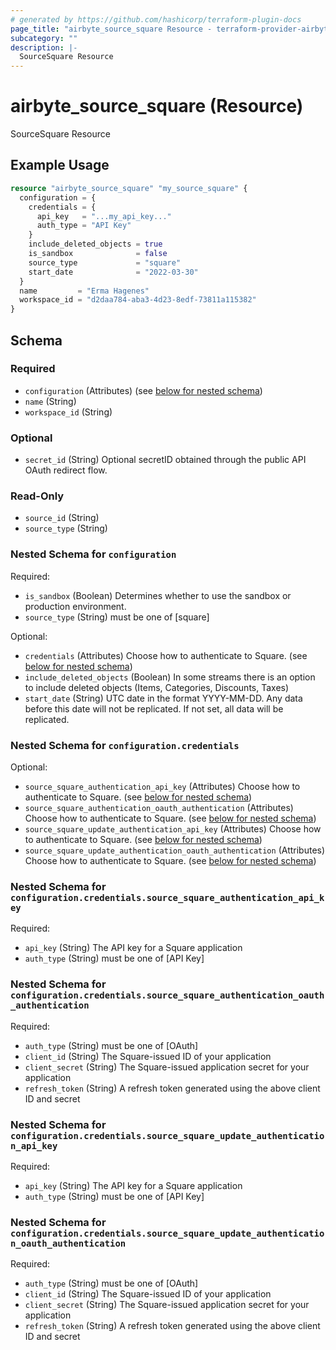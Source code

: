 ```yaml
---
# generated by https://github.com/hashicorp/terraform-plugin-docs
page_title: "airbyte_source_square Resource - terraform-provider-airbyte"
subcategory: ""
description: |-
  SourceSquare Resource
---
```


# airbyte_source_square (Resource)

SourceSquare Resource

## Example Usage

```terraform
resource "airbyte_source_square" "my_source_square" {
  configuration = {
    credentials = {
      api_key   = "...my_api_key..."
      auth_type = "API Key"
    }
    include_deleted_objects = true
    is_sandbox              = false
    source_type             = "square"
    start_date              = "2022-03-30"
  }
  name         = "Erma Hagenes"
  workspace_id = "d2daa784-aba3-4d23-8edf-73811a115382"
}
```

<!-- schema generated by tfplugindocs -->
## Schema

### Required

- `configuration` (Attributes) (see [below for nested schema](#nestedatt--configuration))
- `name` (String)
- `workspace_id` (String)

### Optional

- `secret_id` (String) Optional secretID obtained through the public API OAuth redirect flow.

### Read-Only

- `source_id` (String)
- `source_type` (String)

<a id="nestedatt--configuration"></a>
### Nested Schema for `configuration`

Required:

- `is_sandbox` (Boolean) Determines whether to use the sandbox or production environment.
- `source_type` (String) must be one of [square]

Optional:

- `credentials` (Attributes) Choose how to authenticate to Square. (see [below for nested schema](#nestedatt--configuration--credentials))
- `include_deleted_objects` (Boolean) In some streams there is an option to include deleted objects (Items, Categories, Discounts, Taxes)
- `start_date` (String) UTC date in the format YYYY-MM-DD. Any data before this date will not be replicated. If not set, all data will be replicated.

<a id="nestedatt--configuration--credentials"></a>
### Nested Schema for `configuration.credentials`

Optional:

- `source_square_authentication_api_key` (Attributes) Choose how to authenticate to Square. (see [below for nested schema](#nestedatt--configuration--credentials--source_square_authentication_api_key))
- `source_square_authentication_oauth_authentication` (Attributes) Choose how to authenticate to Square. (see [below for nested schema](#nestedatt--configuration--credentials--source_square_authentication_oauth_authentication))
- `source_square_update_authentication_api_key` (Attributes) Choose how to authenticate to Square. (see [below for nested schema](#nestedatt--configuration--credentials--source_square_update_authentication_api_key))
- `source_square_update_authentication_oauth_authentication` (Attributes) Choose how to authenticate to Square. (see [below for nested schema](#nestedatt--configuration--credentials--source_square_update_authentication_oauth_authentication))

<a id="nestedatt--configuration--credentials--source_square_authentication_api_key"></a>
### Nested Schema for `configuration.credentials.source_square_authentication_api_key`

Required:

- `api_key` (String) The API key for a Square application
- `auth_type` (String) must be one of [API Key]


<a id="nestedatt--configuration--credentials--source_square_authentication_oauth_authentication"></a>
### Nested Schema for `configuration.credentials.source_square_authentication_oauth_authentication`

Required:

- `auth_type` (String) must be one of [OAuth]
- `client_id` (String) The Square-issued ID of your application
- `client_secret` (String) The Square-issued application secret for your application
- `refresh_token` (String) A refresh token generated using the above client ID and secret


<a id="nestedatt--configuration--credentials--source_square_update_authentication_api_key"></a>
### Nested Schema for `configuration.credentials.source_square_update_authentication_api_key`

Required:

- `api_key` (String) The API key for a Square application
- `auth_type` (String) must be one of [API Key]


<a id="nestedatt--configuration--credentials--source_square_update_authentication_oauth_authentication"></a>
### Nested Schema for `configuration.credentials.source_square_update_authentication_oauth_authentication`

Required:

- `auth_type` (String) must be one of [OAuth]
- `client_id` (String) The Square-issued ID of your application
- `client_secret` (String) The Square-issued application secret for your application
- `refresh_token` (String) A refresh token generated using the above client ID and secret


